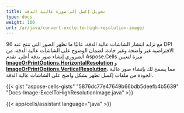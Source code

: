 ```yaml
---
title: تحويل إكسل إلى صورة عالية الدقة
type: docs
weight: 100
url: /ar/java/convert-excle-to-high-resolution-image/
---
```


مع تزايد انتشار الشاشات عالية الدقة، غالبًا ما تظهر الصور التي تنتج عند 96 DPI الافتراضية غير واضحة وغير حادة. لضمان الوضوح على الشاشات عالية الدقة، من الضروري إنشاء صور بدقة أعلى. تقدم Aspose.Cells ميزة لتعيين [**ImageOrPrintOptions.HorizontalResolution**](https://reference.aspose.com/cells/java/com.aspose.cells/imageorprintoptions/#setHorizontalResolution-int-) و [**ImageOrPrintOptions.VerticalResolution**](https://reference.aspose.com/cells/java/com.aspose.cells/imageorprintoptions/#setVerticalResolution-int-)، مما يسمح لك بإنشاء صور عالية الجودة من ملفات إكسل تظهر بشكل واضح على الشاشات عالية الدقة.

{{< gist "aspose-cells-gists" "5876dc77e47649b66bdb5deefb4b5639" "Docs-Image-ExcelToHighResolutionImage.java" >}}

{{< app/cells/assistant language="java" >}}
